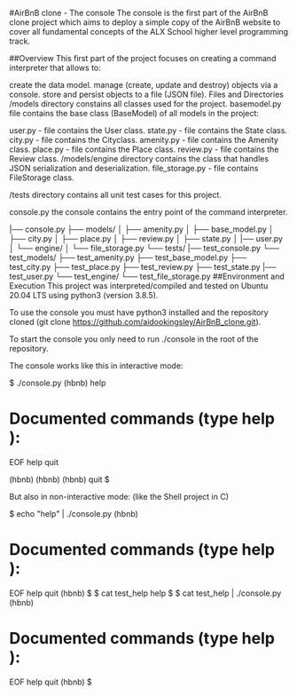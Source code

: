 #AirBnB clone - The console
The console is the first part of the AirBnB clone project which aims to deploy a simple copy of the AirBnB website to cover all fundamental concepts of the ALX School higher level programming track.

##Overview
This first part of the project focuses on creating a command interpreter that allows to:

create the data model.
manage (create, update and destroy) objects via a console.
store and persist objects to a file (JSON file).
Files and Directories
/models directory constains all classes used for the project.
basemodel.py file contains the base class (BaseModel) of all models in the project:

user.py - file contains the User class.
state.py - file contains the State class.
city.py - file contains the Cityclass.
amenity.py - file contains the Amenity class.
place.py - file contains the Place class.
review.py - file contains the Review class.
/models/engine directory contains the class that handles JSON serialization and deserialization.
file_storage.py - file contains FileStorage class.

/tests directory contains all unit test cases for this project.

console.py the console contains the entry point of the command interpreter.


|── console.py
├── models/
│   ├── amenity.py
│   ├── base_model.py
│   ├── city.py
│   ├── place.py
│   ├── review.py
│   ├── state.py
│   |── user.py
│   └── engine/
│       └── file_storage.py
└── tests/
    |── test_console.py
    └── test_models/
        ├── test_amenity.py
        ├── test_base_model.py
        ├── test_city.py
        ├── test_place.py
        ├── test_review.py
        ├── test_state.py
        |── test_user.py
        └── test_engine/
            └── test_file_storage.py
##Environment and Execution
This project was interpreted/compiled and tested on Ubuntu 20.04 LTS using python3 (version 3.8.5).

To use the console you must have python3 installed and the repository cloned
(git clone https://github.com/aidookingsley/AirBnB_clone.git).

To start the console you only need to run ./console in the root of the repository.

The console works like this in interactive mode:

$ ./console.py
(hbnb) help

Documented commands (type help <topic>):
========================================
EOF  help  quit

(hbnb) 
(hbnb) 
(hbnb) quit
$

But also in non-interactive mode: (like the Shell project in C)

$ echo "help" | ./console.py
(hbnb)

Documented commands (type help <topic>):
========================================
EOF  help  quit
(hbnb) 
$
$ cat test_help
help
$
$ cat test_help | ./console.py
(hbnb)

Documented commands (type help <topic>):
========================================
EOF  help  quit
(hbnb) 
$
